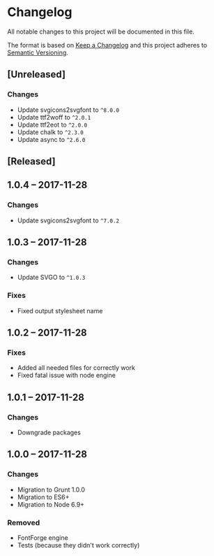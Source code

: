 # Changelog
All notable changes to this project will be documented in this file.

The format is based on [Keep a Changelog](http://keepachangelog.com/en/1.0.0/)
and this project adheres to [Semantic Versioning](http://semver.org/spec/v2.0.0.html).

## [Unreleased]
### Changes
+ Update svgicons2svgfont to `^8.0.0`
+ Update ttf2woff to `^2.0.1`
+ Update ttf2eot to `^2.0.0`
+ Update chalk to `^2.3.0`
+ Update async to `^2.6.0`

## [Released]
## 1.0.4 &ndash; 2017-11-28
### Changes
+ Update svgicons2svgfont to `^7.0.2`

## 1.0.3 &ndash; 2017-11-28
### Changes
+ Update SVGO to `^1.0.3`

### Fixes
+ Fixed output stylesheet name

## 1.0.2 &ndash; 2017-11-28
### Fixes
+ Added all needed files for correctly work
+ Fixed fatal issue with node engine

## 1.0.1 &ndash; 2017-11-28
### Changes
+ Downgrade packages

## 1.0.0 &ndash; 2017-11-28
### Changes
+ Migration to Grunt 1.0.0
+ Migration to ES6+
+ Migration to Node 6.9+

### Removed
+ FontForge engine
+ Tests (because they didn't work correctly)
